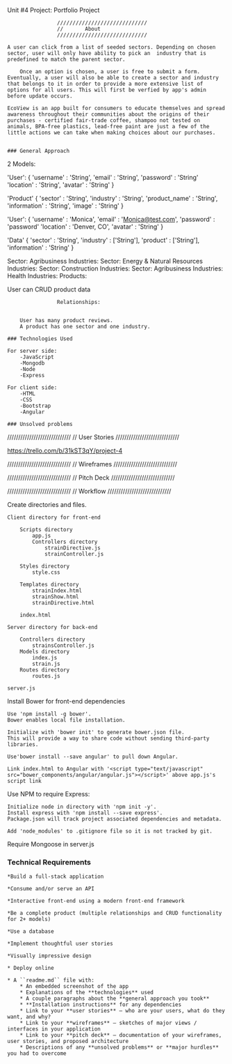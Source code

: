 Unit #4 Project: Portfolio Project

                       
                    /////////////////////////////
                    //       About
                    /////////////////////////////

    A user can click from a list of seeded sectors. Depending on chosen sector, user will only have ability to pick an  industry that is predefined to match the parent sector.

        Once an option is chosen, a user is free to submit a form. Eventually, a user will also be able to create a sector and industry that belongs to it in order to provide a more extensive list of options for all users. This will first be verfied by app's admin before update occurs. 

    EcoView is an app built for consumers to educate themselves and spread awareness throughout their communities about the origins of their purchases - certified fair-trade coffee, shampoo not tested on animals, BPA-free plastics, lead-free paint are just a few of the little actions we can take when making choices about our purchases. 


    ### General Approach 

2 Models: 

'User': 
{
    'username' : 'String',
    'email' : 'String',
    'password' : 'String'
    'location' : 'String',
    'avatar' : 'String'
}
   
'Product' 
{
    'sector' : 'String',
    'industry' : 'String',
    'product_name' : 'String',
    'information' : 'String',
    'image' : 'String'
}

'User': 
{
    'username' : 'Monica',
    'email' : 'Monica@test.com',
    'password' : 'password'
    'location' : 'Denver, CO',
    'avatar' : 'String'
}
   
'Data' 
{
    'sector' : 'String',
    'industry' : ['String'],
    'product' : ['String'],
    'information' : 'String'
}


Sector: Agribusiness
Industries: 
Sector: Energy & Natural Resources
Industries: 
Sector: Construction
Industries: 
Sector: Agribusiness
Industries: 
 Health
Industries:
Products:


User can CRUD product data

                    Relationships:

        
        User has many product reviews. 
        A product has one sector and one industry.

    ### Technologies Used

    For server side:
        -JavaScript
        -Mongodb
        -Node
        -Express

    For client side:
        -HTML
        -CSS
        -Bootstrap
        -Angular

    ### Unsolved problems 

    

/////////////////////////////
//      User Stories
/////////////////////////////

https://trello.com/b/31kST3qY/project-4

/////////////////////////////
//      Wireframes
/////////////////////////////

/////////////////////////////
//      Pitch Deck
/////////////////////////////

/////////////////////////////
//      Workflow
/////////////////////////////

Create directories and files.

    Client directory for front-end

        Scripts directory
            app.js
            Controllers directory
                strainDirective.js
                strainController.js

        Styles directory
            style.css

        Templates directory
            strainIndex.html
            strainShow.html
            strainDirective.html
            
        index.html

    Server directory for back-end

        Controllers directory
            strainsController.js
        Models directory
            index.js
            strain.js
        Routes directory
            routes.js

    server.js


Install Bower for front-end dependencies 
    
    Use 'npm install -g bower'. 
    Bower enables local file installation. 
    
    Initialize with 'bower init' to generate bower.json file. 
    This will provide a way to share code without sending third-party libraries.

    Use'bower install --save angular' to pull down Angular.

    Link index.html to Angular with '<script type="text/javascript" src="bower_components/angular/angular.js"></script>' above app.js's script link

Use NPM to require Express:
    
    Initialize node in directory with 'npm init -y'.
    Install express with 'npm install --save express'.
    Package.json will track project associated dependencies and metadata.
    
    Add 'node_modules' to .gitignore file so it is not tracked by git.

Require Mongoose in server.js




### Technical Requirements

    *Build a full-stack application

    *Consume and/or serve an API

    *Interactive front-end using a modern front-end framework

    *Be a complete product (multiple relationships and CRUD functionality for 2+ models)

    *Use a database

    *Implement thoughtful user stories

    *Visually impressive design

    * Deploy online

    * A ``readme.md`` file with:
        * An embedded screenshot of the app
        * Explanations of the **technologies** used
        * A couple paragraphs about the **general approach you took**
        * **Installation instructions** for any dependencies
        * Link to your **user stories** – who are your users, what do they want, and why?
        * Link to your **wireframes** – sketches of major views / interfaces in your application
        * Link to your **pitch deck** – documentation of your wireframes, user stories, and proposed architecture
        * Descriptions of any **unsolved problems** or **major hurdles** you had to overcome
